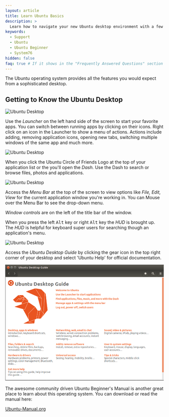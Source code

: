 ```yaml
---
layout: article
title: Learn Ubuntu Basics
description: >
  Learn how to navigate your new Ubuntu desktop environment with a few easy tips.
keywords:
  - Support
  - Ubuntu
  - Ubuntu Beginner
  - System76
hidden: false
faq: true # If it shows in the "Frequently Answered Questions" section
---
```


  The Ubuntu operating system provides all the features you would expect from a sophisticated desktop.

## Getting to Know the Ubuntu Desktop

![Ubuntu Desktop](/images/ubuntu-basics/Launcher-16.04.png)

Use the *Launcher* on the left hand side of the screen to start your favorite apps.  You can switch between running apps by clicking on their icons. Right click on an icon in the Launcher to show a menu of actions. Actions include adding, removing application icons, opening new tabs, switching multiple windows of the same app and much more.

![Ubuntu Desktop](/images/ubuntu-basics/Launcher-16.04-min.png)

When you click the Ubuntu Circle of Friends Logo at the top of your application list or the <kbd><span class="fl-ubuntu-inverse"></span></kbd> you'll open the *Dash.* Use the Dash to search or browse files, photos and applications.

![Ubuntu Desktop](/images/ubuntu-basics/Dash-16.04-min.png)

Access the *Menu Bar* at the top of the screen to view options like *File, Edit, View* for the current application window you're working in. You can Mouse over the Menu Bar to see the drop-down menu.

*Window controls* are on the left of the title bar of the window.

When you press the left <kbd>Alt</kbd> key or right <kbd>Alt</kbd> key the *HUD* is brought up. The *HUD* is helpful for keyboard super users for searching though an application's menu.

![Ubuntu Desktop](/images/ubuntu-basics/HUD-16.04-min.png)

Access the *Ubuntu Desktop Guide* by clicking the gear icon in the top right corner of your desktop and select 'Ubuntu Help' for official documentation.

![Ubuntu Desktop](/images/ubuntu-basics/Ubuntu-Desktop-Guide-16.04.png)

The awesome community driven Ubuntu Beginner's Manual is another great place to learn about this operating system.  You can download or read the manual here:

[Ubuntu-Manual.org](http://ubuntu-manual.org)
